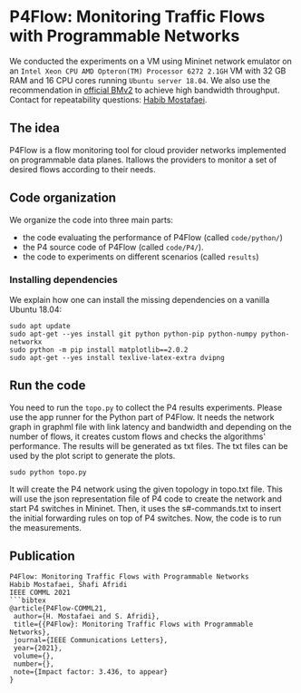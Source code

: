 # P4Flow: Monitoring Traffic Flows with Programmable Networks

We conducted the experiments on a VM using Mininet network emulator on an `Intel Xeon CPU AMD Opteron(TM) Processor 6272 2.1GH` VM with 32 GB RAM and 16 CPU cores running `Ubuntu server 18.04`. We also use the
recommendation in [official BMv2](https://github.com/p4lang/behavioral-model/blob/main/docs/performance.md) to achieve high bandwidth throughput.
Contact for repeatability questions: [Habib Mostafaei](https://mostafaei.bitbucket.io/).
## The idea
P4Flow is a flow monitoring tool for cloud provider networks implemented on programmable data planes. Itallows the providers to monitor a set of desired flows according to their needs.


## Code organization
We organize the code into three main parts: 
 - the code evaluating the performance of P4Flow (called `code/python/`)  
 - the P4 source code of P4Flow (called `code/P4/`).
 - the code to experiments on different scenarios (called `results`)  


### Installing dependencies

We explain how one can install the missing dependencies on a vanilla Ubuntu 18.04:

```
sudo apt update
sudo apt-get --yes install git python python-pip python-numpy python-networkx
sudo python -m pip install matplotlib==2.0.2
sudo apt-get --yes install texlive-latex-extra dvipng 
```

## Run the code

You need to run the `topo.py` to collect the P4 results experiments. Please use the app runner for the Python part of P4Flow. It needs the network graph in graphml file with link latency and bandwidth and depending on the number of flows, it creates custom flows and checks the algorithms' performance. The results will be generated as txt files. The txt files can be used by the plot script to generate the plots.

```
sudo python topo.py
```

It will create the P4 network using the given topology in topo.txt file. This will use
the json representation file of P4 code to create the network and start P4 switches in 
Mininet. Then, it uses the s#-commands.txt to insert the initial forwarding rules on 
top of P4 switches. Now, the code is to run the measurements. 

## Publication
```
P4Flow: Monitoring Traffic Flows with Programmable Networks
Habib Mostafaei, Shafi Afridi
IEEE COMML 2021
```bibtex
@article{P4Flow-COMML21,
 author={H. Mostafaei and S. Afridi},
 title={{P4Flow}: Monitoring Traffic Flows with Programmable Networks},
 journal={IEEE Communications Letters},
 year={2021},
 volume={},
 number={},
 note={Impact factor: 3.436, to appear}
}
```
```
